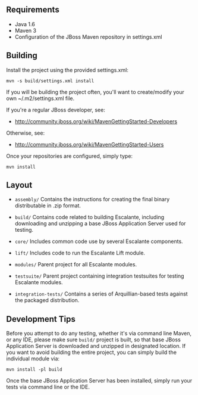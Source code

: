 Requirements
------------
* Java 1.6
* Maven 3
* Configuration of the JBoss Maven repository in settings.xml

Building
--------

Install the project using the provided settings.xml:

    mvn -s build/settings.xml install

If you will be building the project often, you'll want to
create/modify your own ~/.m2/settings.xml file.

If you're a regular JBoss developer, see:

* http://community.jboss.org/wiki/MavenGettingStarted-Developers

Otherwise, see:

* http://community.jboss.org/wiki/MavenGettingStarted-Users

Once your repositories are configured, simply type:

    mvn install

Layout
------

* `assembly/` Contains the instructions for creating the final binary
distributable in .zip format.

* `build/` Contains code related to building Escalante, including downloading
and unzipping a base JBoss Application Server used for testing.

* `core/` Includes common code use by several Escalante components.

* `lift/` Includes code to run the Escalante Lift module.

* `modules/` Parent project for all Escalante modules.

* `testsuite/` Parent project containing integration testsuites for testing
Escalante modules.

* `integration-tests/` Contains a series of Arquillian-based tests
  against the packaged distribution.

Development Tips
----------------

Before you attempt to do any testing, whether it's via command line Maven,
or any IDE, please make sure `build/` project is built, so that base
JBoss Application Server is downloaded and unzipped in designated location.
If you want to avoid building the entire project, you can simply build the
individual module via:

    mvn install -pl build

Once the base JBoss Application Server has been installed, simply run your
tests via command line or the IDE.